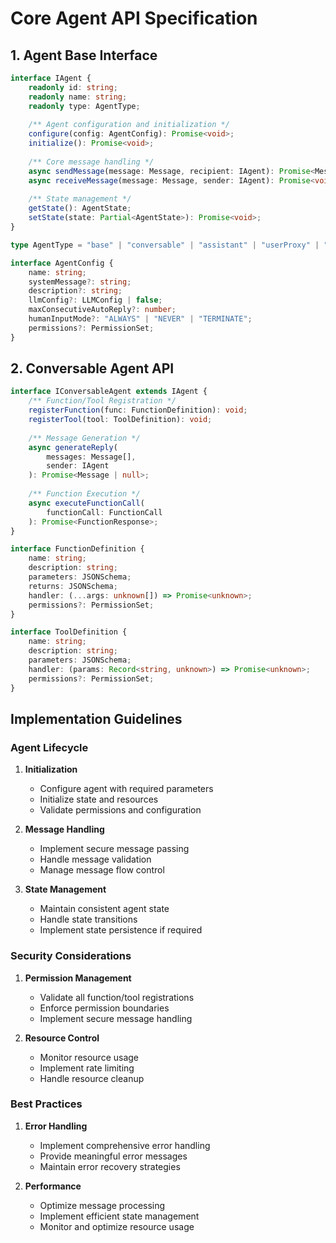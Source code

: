 # Core Agent API Specification

## 1. Agent Base Interface

```typescript
interface IAgent {
    readonly id: string;
    readonly name: string;
    readonly type: AgentType;
    
    /** Agent configuration and initialization */
    configure(config: AgentConfig): Promise<void>;
    initialize(): Promise<void>;
    
    /** Core message handling */
    async sendMessage(message: Message, recipient: IAgent): Promise<MessageResponse>;
    async receiveMessage(message: Message, sender: IAgent): Promise<void>;
    
    /** State management */
    getState(): AgentState;
    setState(state: Partial<AgentState>): Promise<void>;
}

type AgentType = "base" | "conversable" | "assistant" | "userProxy" | "custom";

interface AgentConfig {
    name: string;
    systemMessage?: string;
    description?: string;
    llmConfig?: LLMConfig | false;
    maxConsecutiveAutoReply?: number;
    humanInputMode?: "ALWAYS" | "NEVER" | "TERMINATE";
    permissions?: PermissionSet;
}
```

## 2. Conversable Agent API

```typescript
interface IConversableAgent extends IAgent {
    /** Function/Tool Registration */
    registerFunction(func: FunctionDefinition): void;
    registerTool(tool: ToolDefinition): void;
    
    /** Message Generation */
    async generateReply(
        messages: Message[],
        sender: IAgent
    ): Promise<Message | null>;
    
    /** Function Execution */
    async executeFunctionCall(
        functionCall: FunctionCall
    ): Promise<FunctionResponse>;
}

interface FunctionDefinition {
    name: string;
    description: string;
    parameters: JSONSchema;
    returns: JSONSchema;
    handler: (...args: unknown[]) => Promise<unknown>;
    permissions?: PermissionSet;
}

interface ToolDefinition {
    name: string;
    description: string;
    parameters: JSONSchema;
    handler: (params: Record<string, unknown>) => Promise<unknown>;
    permissions?: PermissionSet;
}
```

## Implementation Guidelines

### Agent Lifecycle

1. **Initialization**
   - Configure agent with required parameters
   - Initialize state and resources
   - Validate permissions and configuration

2. **Message Handling**
   - Implement secure message passing
   - Handle message validation
   - Manage message flow control

3. **State Management**
   - Maintain consistent agent state
   - Handle state transitions
   - Implement state persistence if required

### Security Considerations

1. **Permission Management**
   - Validate all function/tool registrations
   - Enforce permission boundaries
   - Implement secure message handling

2. **Resource Control**
   - Monitor resource usage
   - Implement rate limiting
   - Handle resource cleanup

### Best Practices

1. **Error Handling**
   - Implement comprehensive error handling
   - Provide meaningful error messages
   - Maintain error recovery strategies

2. **Performance**
   - Optimize message processing
   - Implement efficient state management
   - Monitor and optimize resource usage
